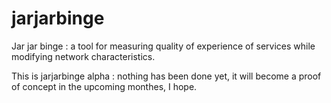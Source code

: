 # jarjarbinge
Jar jar binge : a tool for measuring quality of experience of services while
modifying network characteristics.

This is jarjarbinge alpha : nothing has been done yet, it will become a
proof of concept in the upcoming monthes, I hope.
